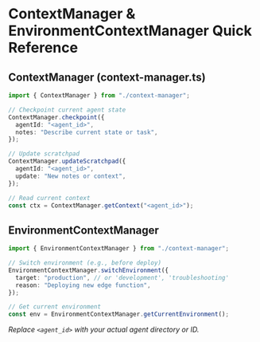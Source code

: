 # ContextManager & EnvironmentContextManager Quick Reference

## ContextManager (context-manager.ts)

```ts
import { ContextManager } from "./context-manager";

// Checkpoint current agent state
ContextManager.checkpoint({
  agentId: "<agent_id>",
  notes: "Describe current state or task",
});

// Update scratchpad
ContextManager.updateScratchpad({
  agentId: "<agent_id>",
  update: "New notes or context",
});

// Read current context
const ctx = ContextManager.getContext("<agent_id>");
```

## EnvironmentContextManager

```ts
import { EnvironmentContextManager } from "./context-manager";

// Switch environment (e.g., before deploy)
EnvironmentContextManager.switchEnvironment({
  target: "production", // or 'development', 'troubleshooting'
  reason: "Deploying new edge function",
});

// Get current environment
const env = EnvironmentContextManager.getCurrentEnvironment();
```

_Replace `<agent_id>` with your actual agent directory or ID._
